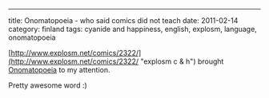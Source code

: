 ---
title: Onomatopoeia - who said comics did not teach
date: 2011-02-14
category: finland
tags: cyanide and happiness, english, explosm, language, onomatopoeia

[http://www.explosm.net/comics/2322/](http://www.explosm.net/comics/2322/ "explosm c & h") brought [Onomatopoeia](http://en.wikipedia.org/wiki/Onomatopoeia "wiki onomatopoeia") to my attention.

Pretty awesome word :)
